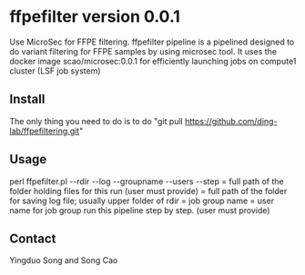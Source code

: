 # ffpefilter version 0.0.1 #
Use MicroSec for FFPE filtering. ffpefilter pipeline is a pipelined designed to do variant filtering for FFPE samples by using microsec tool. It uses the docker image scao/microsec:0.0.1 for efficiently launching jobs on compute1 cluster (LSF job system)


## Install ##

The only thing you need to do is to do "git pull https://github.com/ding-lab/ffpefiltering.git" 

## Usage ##

perl ffpefilter.pl  --rdir --log --groupname --users --step 
<rdir> = full path of the folder holding files for this run (user must provide)
<log> = full path of the folder for saving log file; usually upper folder of rdir
<groupname> = job group name
<users> = user name for job group
<step> run this pipeline step by step. (user must provide)

## Contact ##

Yingduo Song and Song Cao
